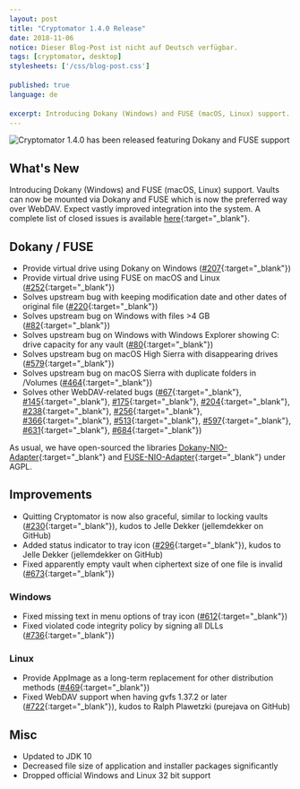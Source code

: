 ```yaml
---
layout: post
title: "Cryptomator 1.4.0 Release"
date: 2018-11-06
notice: Dieser Blog-Post ist nicht auf Deutsch verfügbar.
tags: [cryptomator, desktop]
stylesheets: ['/css/blog-post.css']

published: true
language: de

excerpt: Introducing Dokany (Windows) and FUSE (macOS, Linux) support. Vaults can now be mounted via Dokany and FUSE which is now the preferred way over WebDAV. Expect vastly improved integration into the system.
---
```

<img class="img-responsive center-block" src="/img/blog/cryptomator-1-4-0.png" srcset="/img/blog/cryptomator-1-4-0.png 1x, /img/blog/cryptomator-1-4-0@2x.png 2x" alt="Cryptomator 1.4.0 has been released featuring Dokany and FUSE support" />

## What's New
Introducing Dokany (Windows) and FUSE (macOS, Linux) support. Vaults can now be mounted via Dokany and FUSE which is now the preferred way over WebDAV. Expect vastly improved integration into the system. A complete list of closed issues is available [here](https://github.com/cryptomator/cryptomator/milestone/27?closed=1){:target="_blank"}.

## Dokany / FUSE
- Provide virtual drive using Dokany on Windows ([#207](https://github.com/cryptomator/cryptomator/issues/207){:target="_blank"})
- Provide virtual drive using FUSE on macOS and Linux ([#252](https://github.com/cryptomator/cryptomator/issues/252){:target="_blank"})
- Solves upstream bug with keeping modification date and other dates of original file ([#220](https://github.com/cryptomator/cryptomator/issues/220){:target="_blank"})
- Solves upstream bug on Windows with files >4 GB ([#82](https://github.com/cryptomator/cryptomator/issues/82){:target="_blank"})
- Solves upstream bug on Windows with Windows Explorer showing C: drive capacity for any vault ([#80](https://github.com/cryptomator/cryptomator/issues/80){:target="_blank"})
- Solves upstream bug on macOS High Sierra with disappearing drives ([#579](https://github.com/cryptomator/cryptomator/issues/579){:target="_blank"})
- Solves upstream bug on macOS Sierra with duplicate folders in /Volumes ([#464](https://github.com/cryptomator/cryptomator/issues/464){:target="_blank"})
- Solves other WebDAV-related bugs ([#67](https://github.com/cryptomator/cryptomator/issues/67){:target="_blank"}, [#145](https://github.com/cryptomator/cryptomator/issues/145){:target="_blank"}, [#175](https://github.com/cryptomator/cryptomator/issues/175){:target="_blank"}, [#204](https://github.com/cryptomator/cryptomator/issues/204){:target="_blank"}, [#238](https://github.com/cryptomator/cryptomator/issues/238){:target="_blank"}, [#256](https://github.com/cryptomator/cryptomator/issues/256){:target="_blank"}, [#366](https://github.com/cryptomator/cryptomator/issues/366){:target="_blank"}, [#513](https://github.com/cryptomator/cryptomator/issues/513){:target="_blank"}, [#597](https://github.com/cryptomator/cryptomator/issues/597){:target="_blank"}, [#631](https://github.com/cryptomator/cryptomator/issues/631){:target="_blank"}, [#684](https://github.com/cryptomator/cryptomator/issues/684){:target="_blank"})

As usual, we have open-sourced the libraries [Dokany-NIO-Adapter](https://github.com/cryptomator/dokany-nio-adapter){:target="_blank"} and [FUSE-NIO-Adapter](https://github.com/cryptomator/fuse-nio-adapter){:target="_blank"} under AGPL.

## Improvements
- Quitting Cryptomator is now also graceful, similar to locking vaults ([#230](https://github.com/cryptomator/cryptomator/issues/230){:target="_blank"}), kudos to Jelle Dekker (jellemdekker on GitHub)
- Added status indicator to tray icon ([#296](https://github.com/cryptomator/cryptomator/issues/296){:target="_blank"}), kudos to Jelle Dekker (jellemdekker on GitHub)
- Fixed apparently empty vault when ciphertext size of one file is invalid ([#673](https://github.com/cryptomator/cryptomator/issues/673){:target="_blank"})

### Windows
- Fixed missing text in menu options of tray icon ([#612](https://github.com/cryptomator/cryptomator/issues/612){:target="_blank"})
- Fixed violated code integrity policy by signing all DLLs ([#736](https://github.com/cryptomator/cryptomator/issues/736){:target="_blank"})

### Linux
- Provide AppImage as a long-term replacement for other distribution methods ([#469](https://github.com/cryptomator/cryptomator/issues/469){:target="_blank"})
- Fixed WebDAV support when having gvfs 1.37.2 or later ([#722](https://github.com/cryptomator/cryptomator/issues/722){:target="_blank"}), kudos to Ralph Plawetzki (purejava on GitHub)

## Misc
- Updated to JDK 10
- Decreased file size of application and installer packages significantly
- Dropped official Windows and Linux 32 bit support
